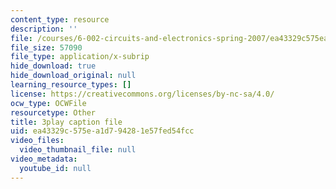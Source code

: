 ```yaml
---
content_type: resource
description: ''
file: /courses/6-002-circuits-and-electronics-spring-2007/ea43329c575ea1d794281e57fed54fcc_ke3SL_R92ys.srt
file_size: 57090
file_type: application/x-subrip
hide_download: true
hide_download_original: null
learning_resource_types: []
license: https://creativecommons.org/licenses/by-nc-sa/4.0/
ocw_type: OCWFile
resourcetype: Other
title: 3play caption file
uid: ea43329c-575e-a1d7-9428-1e57fed54fcc
video_files:
  video_thumbnail_file: null
video_metadata:
  youtube_id: null
---
```

